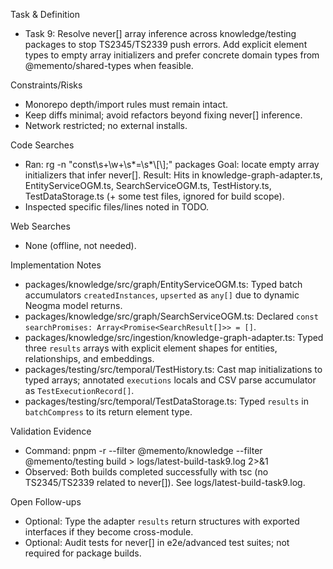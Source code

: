 Task & Definition
- Task 9: Resolve never[] array inference across knowledge/testing packages to stop TS2345/TS2339 push errors. Add explicit element types to empty array initializers and prefer concrete domain types from @memento/shared-types when feasible.

Constraints/Risks
- Monorepo depth/import rules must remain intact.
- Keep diffs minimal; avoid refactors beyond fixing never[] inference.
- Network restricted; no external installs.

Code Searches
- Ran: rg -n "const\\s+\\w+\\s*=\\s*\\[\\];" packages
  Goal: locate empty array initializers that infer never[].
  Result: Hits in knowledge-graph-adapter.ts, EntityServiceOGM.ts, SearchServiceOGM.ts, TestHistory.ts, TestDataStorage.ts (+ some test files, ignored for build scope).
- Inspected specific files/lines noted in TODO.

Web Searches
- None (offline, not needed).

Implementation Notes
- packages/knowledge/src/graph/EntityServiceOGM.ts: Typed batch accumulators `createdInstances`, `upserted` as `any[]` due to dynamic Neogma model returns.
- packages/knowledge/src/graph/SearchServiceOGM.ts: Declared `const searchPromises: Array<Promise<SearchResult[]>> = []`.
- packages/knowledge/src/ingestion/knowledge-graph-adapter.ts: Typed three `results` arrays with explicit element shapes for entities, relationships, and embeddings.
- packages/testing/src/temporal/TestHistory.ts: Cast map initializations to typed arrays; annotated `executions` locals and CSV parse accumulator as `TestExecutionRecord[]`.
- packages/testing/src/temporal/TestDataStorage.ts: Typed `results` in `batchCompress` to its return element type.

Validation Evidence
- Command: pnpm -r --filter @memento/knowledge --filter @memento/testing build > logs/latest-build-task9.log 2>&1
- Observed: Both builds completed successfully with tsc (no TS2345/TS2339 related to never[]). See logs/latest-build-task9.log.

Open Follow-ups
- Optional: Type the adapter `results` return structures with exported interfaces if they become cross-module.
- Optional: Audit tests for never[] in e2e/advanced test suites; not required for package builds.
